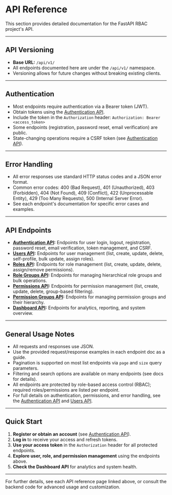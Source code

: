 # API Reference

This section provides detailed documentation for the FastAPI RBAC project's API.

---

## API Versioning

- **Base URL:** `/api/v1/`
- All endpoints documented here are under the `/api/v1/` namespace.
- Versioning allows for future changes without breaking existing clients.

---

## Authentication

- Most endpoints require authentication via a Bearer token (JWT).
- Obtain tokens using the [Authentication API](./api/auth.md).
- Include the token in the `Authorization` header:
  `Authorization: Bearer <access_token>`
- Some endpoints (registration, password reset, email verification) are public.
- State-changing operations require a CSRF token (see [Authentication API](./api/auth.md#csrf)).

---

## Error Handling

- All error responses use standard HTTP status codes and a JSON error format.
- Common error codes: 400 (Bad Request), 401 (Unauthorized), 403 (Forbidden), 404 (Not Found), 409 (Conflict), 422 (Unprocessable Entity), 429 (Too Many Requests), 500 (Internal Server Error).
- See each endpoint's documentation for specific error cases and examples.

---

## API Endpoints

- **[Authentication API](./api/auth.md):** Endpoints for user login, logout, registration, password reset, email verification, token management, and CSRF.
- **[Users API](./api/users.md):** Endpoints for user management (list, create, update, delete, self-profile, bulk update, assign roles).
- **[Roles API](./api/roles.md):** Endpoints for role management (list, create, update, delete, assign/remove permissions).
- **[Role Groups API](./api/role_groups.md):** Endpoints for managing hierarchical role groups and bulk operations.
- **[Permissions API](./api/permissions.md):** Endpoints for permission management (list, create, update, delete, group-based filtering).
- **[Permission Groups API](./api/permission_groups.md):** Endpoints for managing permission groups and their hierarchy.
- **[Dashboard API](./api/dashboard.md):** Endpoints for analytics, reporting, and system overview.

---

## General Usage Notes

- All requests and responses use JSON.
- Use the provided request/response examples in each endpoint doc as a guide.
- Pagination is supported on most list endpoints via `page` and `size` query parameters.
- Filtering and search options are available on many endpoints (see docs for details).
- All endpoints are protected by role-based access control (RBAC); required roles/permissions are listed per endpoint.
- For full details on authentication, permissions, and error handling, see the [Authentication API](./api/auth.md) and [Users API](./api/users.md).

---

## Quick Start

1. **Register or obtain an account** (see [Authentication API](./api/auth.md#register)).
2. **Log in** to receive your access and refresh tokens.
3. **Use your access token** in the `Authorization` header for all protected endpoints.
4. **Explore user, role, and permission management** using the endpoints above.
5. **Check the Dashboard API** for analytics and system health.

---

For further details, see each API reference page linked above, or consult the backend code for advanced usage and customization.
